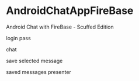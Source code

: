 # AndroidChatAppFireBase
Android Chat with FireBase - Scuffed Edition

login pass

chat

save selected message

saved messages presenter
